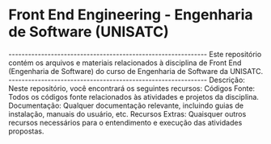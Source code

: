 <h1>Front End Engineering - Engenharia de Software (UNISATC)</h1>
-------------------------------------------------------------
Este repositório contém os arquivos e materiais relacionados à disciplina de Front End (Engenharia de Software) do curso de Engenharia de Software da UNISATC.
-------------------------------------------------------------
Descrição:
Neste repositório, você encontrará os seguintes recursos:
Códigos Fonte: Todos os códigos fonte relacionados às atividades e projetos da disciplina.
Documentação: Qualquer documentação relevante, incluindo guias de instalação, manuais do usuário, etc.
Recursos Extras: Quaisquer outros recursos necessários para o entendimento e execução das atividades propostas.
